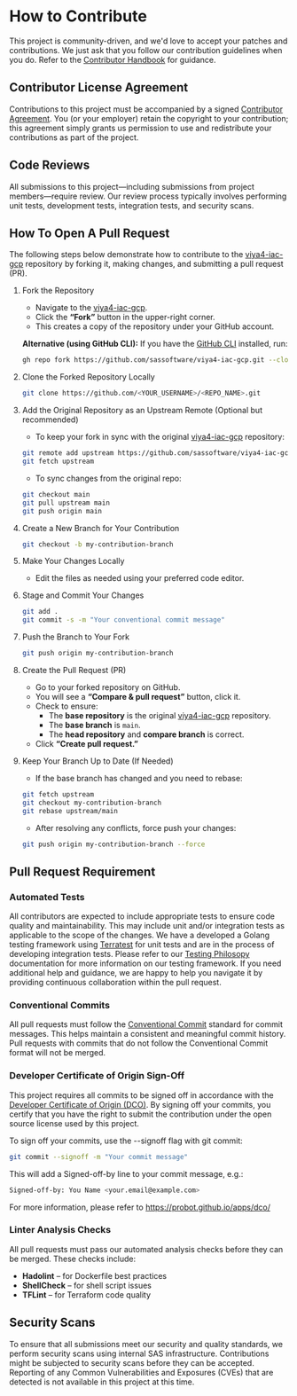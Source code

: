 # How to Contribute
This project is community-driven, and we'd love to accept your patches and contributions.
We just ask that you follow our contribution guidelines when you do. Refer
to the [Contributor Handbook](https://sassoftware.github.io/contributor-handbook.html)
for guidance.

## Contributor License Agreement
Contributions to this project must be accompanied by a signed [Contributor Agreement](ContributorAgreement.txt).
You (or your employer) retain the copyright to your contribution; this agreement simply grants
us permission to use and redistribute your contributions as part of the project.

## Code Reviews
All submissions to this project—including submissions from project members—require
review. Our review process typically involves performing unit tests, development
tests, integration tests, and security scans.

## How To Open A Pull Request

The following steps below demonstrate how to contribute to the [viya4-iac-gcp](https://github.com/sassoftware/viya4-iac-gcp)
repository by forking it, making changes, and submitting a pull request (PR).

1. Fork the Repository

    - Navigate to the [viya4-iac-gcp](https://github.com/sassoftware/viya4-iac-gcp).
    - Click the **“Fork”** button in the upper-right corner.
    - This creates a copy of the repository under your GitHub account.

    **Alternative (using GitHub CLI):**
    If you have the [GitHub CLI](https://cli.github.com/) installed, run:

    ```bash
    gh repo fork https://github.com/sassoftware/viya4-iac-gcp.git --clone
    ```

2. Clone the Forked Repository Locally

     ```bash
    git clone https://github.com/<YOUR_USERNAME>/<REPO_NAME>.git
    ```

3. Add the Original Repository as an Upstream Remote (Optional but recommended)

    - To keep your fork in sync with the original [viya4-iac-gcp](https://github.com/sassoftware/viya4-iac-gcp)
    repository:

    ```bash
    git remote add upstream https://github.com/sassoftware/viya4-iac-gcp.git
    git fetch upstream
    ```

    - To sync changes from the original repo:

    ```bash
    git checkout main
    git pull upstream main
    git push origin main
    ```

4. Create a New Branch for Your Contribution

    ```bash
    git checkout -b my-contribution-branch
    ```

5. Make Your Changes Locally

    - Edit the files as needed using your preferred code editor.

6. Stage and Commit Your Changes

    ```bash
    git add .
    git commit -s -m "Your conventional commit message"
    ```

7. Push the Branch to Your Fork

    ```bash
    git push origin my-contribution-branch
    ```

8. Create the Pull Request (PR)

    - Go to your forked repository on GitHub.
    - You will see a **“Compare & pull request”** button, click it.
    - Check to ensure:
        - The **base repository** is the original [viya4-iac-gcp](https://github.com/sassoftware/viya4-iac-gcp)
        repository.
        - The **base branch** is `main`.
        - The **head repository** and **compare branch** is correct.
    - Click **“Create pull request.”**

9. Keep Your Branch Up to Date (If Needed)

    - If the base branch has changed and you need to rebase:

    ```bash
    git fetch upstream
    git checkout my-contribution-branch
    git rebase upstream/main
    ```

    - After resolving any conflicts, force push your changes:

    ```bash
    git push origin my-contribution-branch --force
    ```

## Pull Request Requirement

### Automated Tests
All contributors are expected to include appropriate tests to ensure code quality
and maintainability. This may include unit and/or integration tests as applicable
to the scope of the changes.  We have a developed a Golang testing framework using
[Terratest](https://terratest.gruntwork.io/) for unit tests and are in the process
of developing integration tests. Please refer to our [Testing Philosopy](./docs/user/TestingPhilosophy.md)
documentation for more information on our testing framework. If you need additional
help and guidance, we are happy to help you navigate it by providing continuous
collaboration within the pull request.

### Conventional Commits
All pull requests must follow the [Conventional Commit](https://www.conventionalcommits.org/en/v1.0.0/)
standard for commit messages. This helps maintain a consistent and meaningful
commit history. Pull requests with commits that do not follow the Conventional
Commit format will not be merged.

### Developer Certificate of Origin Sign-Off
This project requires all commits to be signed off in accordance with the [Developer Certificate of Origin (DCO)](https://developercertificate.org/).
By signing off your commits, you certify that you have the right to submit the
contribution under the open source license used by this project.

To sign off your commits, use the --signoff flag with git commit:

```bash
git commit --signoff -m "Your commit message"
```

This will add a Signed-off-by line to your commit message, e.g.:

```bash
Signed-off-by: You Name <your.email@example.com>
```

For more information, please refer to https://probot.github.io/apps/dco/

### Linter Analysis Checks
All pull requests must pass our automated analysis checks before they can be
merged. These checks include:

- **Hadolint** – for Dockerfile best practices
- **ShellCheck** – for shell script issues
- **TFLint** – for Terraform code quality

## Security Scans
To ensure that all submissions meet our security and quality standards, we perform
security scans using internal SAS infrastructure. Contributions might be subjected
to security scans before they can be accepted. Reporting of any Common Vulnerabilities
and Exposures (CVEs) that are detected is not available in this project at this
time.